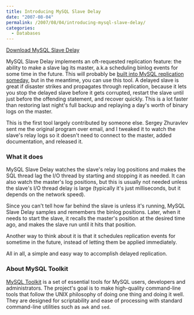 ```yaml
---
title: Introducing MySQL Slave Delay
date: "2007-08-04"
permalink: /2007/08/04/introducing-mysql-slave-delay/
categories:
  - Databases
---
```

<p class="download">
  <a href="http://code.google.com/p/maatkit/">Download MySQL Slave Delay</a>
</p>

MySQL Slave Delay implements an oft-requested replication feature: the ability to make a slave lag its master, a.k.a scheduling binlog events for some time in the future. This will probably be [built into MySQL replication someday][1], but in the meantime, you can use this tool. A delayed slave is great if disaster strikes and propagates through replication, because it lets you stop the delayed slave before it gets corrupted, restart the slave until just before the offending statement, and recover quickly. This is a lot faster than restoring last night's full backup and replaying a day's worth of binary logs on the master.

This is the first tool largely contributed by someone else. Sergey Zhuravlev sent me the original program over email, and I tweaked it to watch the slave's relay logs so it doesn't need to connect to the master, added documentation, and released it.

### What it does

MySQL Slave Delay watches the slave's relay log positions and makes the SQL thread lag the I/O thread by starting and stopping it as needed. It can also watch the master's log positions, but this is usually not needed unless the slave's I/O thread delay is large (typically it's just milliseconds, but it depends on the network speed).

Since you can't tell how far behind the slave is unless it's running, MySQL Slave Delay samples and remembers the binlog positions. Later, when it needs to start the slave, it recalls the master's position at the desired time ago, and makes the slave run until it hits that position.

Another way to think about it is that it schedules replication events for sometime in the future, instead of letting them be applied immediately.

All in all, a simple and easy way to accomplish delayed replication.

### About MySQL Toolkit

[MySQL Toolkit][2] is a set of essential tools for MySQL users, developers and administrators. The project's goal is to make high-quality command-line tools that follow the UNIX philosophy of doing one thing and doing it well. They are designed for scriptability and ease of processing with standard command-line utilities such as `awk` and `sed`.

 [1]: http://bugs.mysql.com/bug.php?id=28760
 [2]: http://code.google.com/p/maatkit
